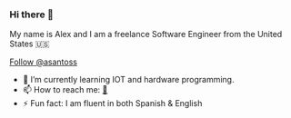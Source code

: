 
### Hi there <span class="wave">👋</span>

My name is Alex and I am a freelance Software Engineer from the United States 🇺🇸

<!-- Place this tag where you want the button to render. -->
<a class="github-button" href="https://github.com/asantoss" data-color-scheme="no-preference: light; light: light; dark: dark;" data-size="large" aria-label="Follow @asantoss on GitHub">Follow @asantoss</a>
<!--
**asantoss/asantoss** is a ✨ _special_ ✨ repository because its `README.md` (this file) appears on your GitHub profile.

Here are some ideas to get you started:
-->

- 🌱 I’m currently learning IOT and hardware programming.
- 📫 How to reach me: [📧](mailto:alexsantosantana@live.com)
- ⚡ Fun fact: I am fluent in both Spanish & English





<!-- Place this tag in your head or just before your close body tag. -->
<script async defer src="https://buttons.github.io/buttons.js"></script>